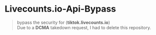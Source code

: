 # Livecounts.io-Api-Bypass
> bypass the security for (**tiktok.livecounts.io**) <br>
Due to a **DCMA** takedown request, I had to delete this repository.
